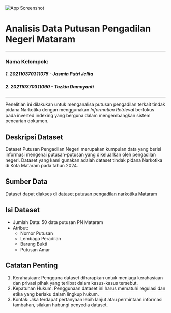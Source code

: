 
![App Screenshot](https://putusan3.mahkamahagung.go.id/public/frontend/images/logo.png)

# Analisis Data Putusan Pengadilan Negeri Mataram

---
### Nama Kelompok: 
##### 1. 202110370311075 - Jasmin Putri Jelita
##### 2. 202110370311090 - Tazkia Damayanti
---

Penelitian ini dilakukan untuk menganalisa putusan pengadilan terkait tindak pidana Narkotika dengan menggunakan _Information Retrieval_  berfokus pada inverted indexing yang berguna dalam mengembangkan sistem pencarian dokumen.

## Deskripsi Dataset
Dataset Putusan Pengadilan Negeri merupakan kumpulan data yang berisi informasi mengenai putusan-putusan yang dikeluarkan oleh pengadilan negeri. Dataset yang kami gunakan adalah dataset tindak pidana Narkotika di Kota Mataram pada tahun 2024.  

## Sumber Data
Dataset dapat diakses di [dataset putusan pengadilan narkotika Mataram ](https://docs.google.com/spreadsheets/d/1zOTsV8rJpzXSo3YosxwF-tNAzGYuGlSx/edit?usp=drive_link&ouid=100999583791551810599&rtpof=true&sd=true)
## Isi Dataset
* Jumlah Data: 50 data putusan PN Mataram
* Atribut:
    - Nomor Putusan
    - Lembaga Peradilan
    - Barang Bukti
    - Putusan Amar

## Catatan Penting
1. Kerahasiaan: Pengguna dataset diharapkan untuk menjaga kerahasiaan dan privasi pihak yang terlibat dalam kasus-kasus tersebut.
2. Kepatuhan Hukum: Penggunaan dataset ini harus mematuhi regulasi dan etika yang berlaku dalam lingkup hukum.
3. Kontak: Jika terdapat pertanyaan lebih lanjut atau permintaan informasi tambahan, silakan hubungi penyedia dataset.


